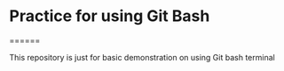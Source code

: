 # Practice for using Git Bash
======

This repository is just for basic demonstration on using Git bash terminal
